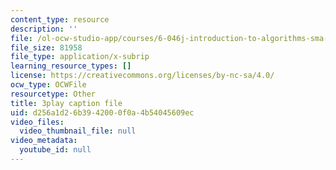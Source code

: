 ```yaml
---
content_type: resource
description: ''
file: /ol-ocw-studio-app/courses/6-046j-introduction-to-algorithms-sma-5503-fall-2005/d256a1d26b3942000f0a4b54045609ec_whjt_N9uYFI.srt
file_size: 81958
file_type: application/x-subrip
learning_resource_types: []
license: https://creativecommons.org/licenses/by-nc-sa/4.0/
ocw_type: OCWFile
resourcetype: Other
title: 3play caption file
uid: d256a1d2-6b39-4200-0f0a-4b54045609ec
video_files:
  video_thumbnail_file: null
video_metadata:
  youtube_id: null
---
```

